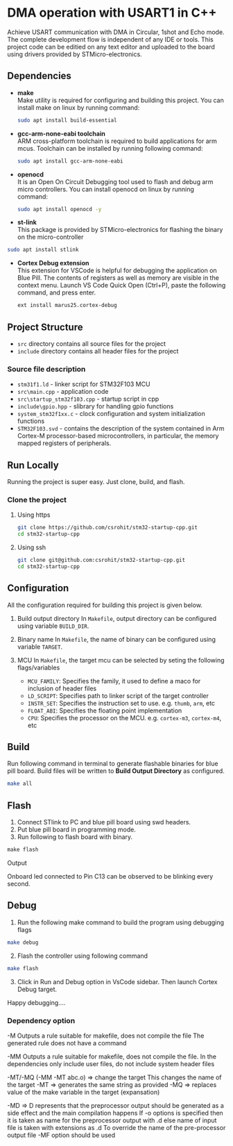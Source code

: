 # DMA operation with USART1 in C++

Achieve USART communication with DMA in Circular, 1shot and Echo mode. The complete development flow is independent of any IDE or tools. This project code can be editied on any text editor and uploaded to the board using drivers provided by STMicro-electronics.


## Dependencies

* **make**\
    Make utility is required for configuring and building this project. You can install make on linux by running command:

    ```bash
    sudo apt install build-essential
    ```

* **gcc-arm-none-eabi toolchain**\
    ARM cross-platform toolchain is required to build applications for arm mcus. Toolchain can be installed by running following command:

    ```bash
    sudo apt install gcc-arm-none-eabi
    ```

* **openocd**\
    It is an Open On Circuit Debugging tool used to flash and debug arm micro controllers. You can install openocd on linux by running command:

   ```bash
   sudo apt install openocd -y
   ```

* **st-link**\
This package is provided by STMicro-electronics for flashing the binary on the micro-controller

```bash
sudo apt install stlink
```

* **Cortex Debug extension**\
    This extension for VSCode is helpful for debugging the application on Blue Pill. The contents of registers as well as memory are visible in the context menu.
    Launch VS Code Quick Open (Ctrl+P), paste the following command, and press enter.

     ```bash
    ext install marus25.cortex-debug
    ```

## Project Structure

* `src` directory contains all source files for the project
* `include` directory contains all header files for the project

### Source file description

* `stm31f1.ld`  - linker script for STM32F103 MCU
* `src\main.cpp` - application code
* `src\startup_stm32f103.cpp` - startup script in cpp
* `include\gpio.hpp` - slibrary for handling gpio functions
* `system_stm32f1xx.c` - clock configuration and system initialization functions
* `STM32F103.svd` - contains the description of the system contained in Arm Cortex-M processor-based microcontrollers, in particular, the memory mapped registers of peripherals.

## Run Locally

Running the project is super easy. Just clone, build, and flash.

### Clone the project

1. Using https

    ```bash
    git clone https://github.com/csrohit/stm32-startup-cpp.git
    cd stm32-startup-cpp
    ```

2. Using ssh

    ```bash
    git clone git@github.com:csrohit/stm32-startup-cpp.git
    cd stm32-startup-cpp
    ```

## Configuration

All the configuration required for building this project is given below.

1. Build output directory
    In `Makefile`, output directory can be configured using variable `BUILD_DIR`.

2. Binary name
    In `Makefile`, the name of binary can be configured using variable `TARGET`.

3. MCU
    In `Makefile`, the target mcu can be selected by seting the following flags/variables
    * `MCU_FAMILY`: Specifies the family, it used to define a maco for inclusion of header files
    * `LD_SCRIPT`: Specifies path to linker script of the target controller
    * `INSTR_SET`: Specifies the instruction set to use. e.g. `thumb`, `arm`, etc
    * `FLOAT_ABI`: Specifies the floating point implementation
    * `CPU`: Specifies the processor on the MCU. e.g. `cortex-m3`, `cortex-m4`, etc

## Build

Run following command in terminal to generate flashable binaries for blue pill board. Build files will be written to **Build Output Directory** as configured.

```bash
make all
```

## Flash

1. Connect STlink to PC and blue pill board using swd headers.
2. Put blue pill board in programming mode.
3. Run following to flash board with binary.

```C
make flash
```

Output

Onboard led connected to Pin C13 can be observed to be blinking every second.

## Debug

1. Run the following make command to build the program using debugging flags

```bash
make debug
```

2. Flash the controller using following command

```bash
make flash
```

3. Click in Run and Debug option in VsCode sidebar. Then launch Cortex Debug target.

Happy debugging....

### Dependency option
-M
    Outputs a rule suitable for makefile, does not compile the file
    The generated rule does not have a command

-MM
    Outputs a rule suitable for makefile, does not compile the file.
    In the dependencies only include user files, do not include system header files

-MT/-MQ (-MM -MT abc.o) => change the target
    This changes the name of the target
-MT => generates the same string as provided
-MQ => replaces value of the make variable in the target (expansation)

-MD => D represents that the preprocessor output should be generated as a side effect and the main compilation happens
    If -o options is specified then it is taken as name for the preprocessor output with .d
    else name of input file is taken with extensions as .d
    To override the name of the pre-processor output file -MF option should be used